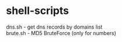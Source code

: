 # shell-scripts
dns.sh - get dns records by domains list
<br>
brute.sh - MD5 BruteForce (only for numbers)
